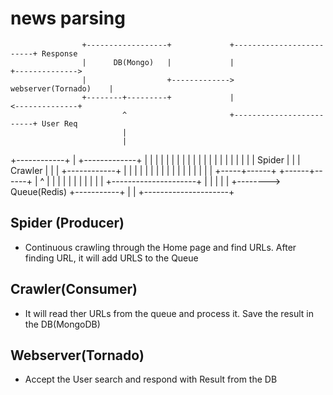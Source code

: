 # news parsing

                    +------------------+             +-------------------------+ Response
                    |      DB(Mongo)   |             |                         +-------------->
                    |                  +------------->   webserver(Tornado)    |
                    +--------+---------+             |                         <--------------+
                             ^                       +-------------------------+ User Req
                             |
                             |
+------------+               |            +-------------+
|            |               |            |             |
|            |               |            |             |
|            |               |            |             |
|            |               |            |             |
|  Spider    |               |            |  Crawler    |
|            |               +------------+             |
|            |                            |             |
|            |                            |             |
|            |                            |             |
|            |                            |             |
+-----+------+                            +------+------+
      |                                          ^
      |                                          |
      |                                          |
      |                                          |
      |                                          |
      |                                          |
      |        +---------------------+           |
      |        |                     |           |
      +--------> Queue(Redis)        +-----------+
               |                     |
               +---------------------+


Spider (Producer)
-----------------
* Continuous crawling through the Home page and find URLs. After finding URL, it will add URLS to the Queue

Crawler(Consumer)
-----------------
* It will read ther URLs from the queue and process it. Save the result in the DB(MongoDB)

Webserver(Tornado)
------------------
* Accept the User search and respond with Result from  the DB
